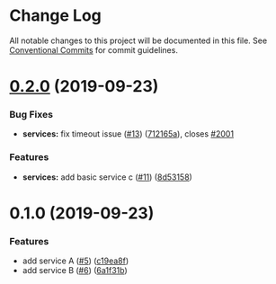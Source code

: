 # Change Log

All notable changes to this project will be documented in this file.
See [Conventional Commits](https://conventionalcommits.org) for commit guidelines.

# [0.2.0](https://github.com/csaxton/moo-rep/compare/@moorepo/services@0.1.0...@moorepo/services@0.2.0) (2019-09-23)


### Bug Fixes

* **services:** fix timeout issue ([#13](https://github.com/csaxton/moo-rep/issues/13)) ([712165a](https://github.com/csaxton/moo-rep/commit/712165a)), closes [#2001](https://github.com/csaxton/moo-rep/issues/2001)


### Features

* **services:** add basic service c ([#11](https://github.com/csaxton/moo-rep/issues/11)) ([8d53158](https://github.com/csaxton/moo-rep/commit/8d53158))





# 0.1.0 (2019-09-23)


### Features

* add service A ([#5](https://github.com/csaxton/moo-rep/issues/5)) ([c19ea8f](https://github.com/csaxton/moo-rep/commit/c19ea8f))
* add service B ([#6](https://github.com/csaxton/moo-rep/issues/6)) ([6a1f31b](https://github.com/csaxton/moo-rep/commit/6a1f31b))
